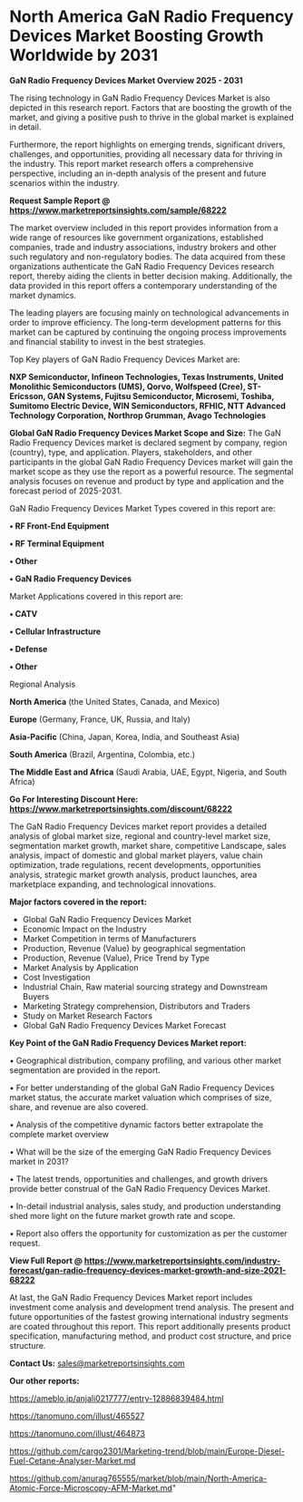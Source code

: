# North America GaN Radio Frequency Devices Market Boosting Growth Worldwide by 2031

<Strong> GaN Radio Frequency Devices Market Overview 2025 - 2031</strong>

The rising technology in GaN Radio Frequency Devices Market is also depicted in this research report. Factors that are boosting the growth of the market, and giving a positive push to thrive in the global market is explained in detail.

Furthermore, the report highlights on emerging trends, significant drivers, challenges, and opportunities, providing all necessary data for thriving in the industry. This report market research offers a comprehensive perspective, including an in-depth analysis of the present and future scenarios within the industry.

<strong>Request Sample Report @ <a href=https://www.marketreportsinsights.com/sample/68222>https://www.marketreportsinsights.com/sample/68222</a></strong>

The market overview included in this report provides information from a wide range of resources like government organizations, established companies, trade and industry associations, industry brokers and other such regulatory and non-regulatory bodies. The data acquired from these organizations authenticate the GaN Radio Frequency Devices research report, thereby aiding the clients in better decision making. Additionally, the data provided in this report offers a contemporary understanding of the market dynamics.

The leading players are focusing mainly on technological advancements in order to improve efficiency. The long-term development patterns for this market can be captured by continuing the ongoing process improvements and financial stability to invest in the best strategies.

Top Key players of GaN Radio Frequency Devices Market are:

<strong>NXP Semiconductor, Infineon Technologies, Texas Instruments, United Monolithic Semiconductors (UMS), Qorvo, Wolfspeed (Cree), ST-Ericsson, GAN Systems, Fujitsu Semiconductor, Microsemi, Toshiba, Sumitomo Electric Device, WIN Semiconductors, RFHIC, NTT Advanced Technology Corporation, Northrop Grumman, Avago Technologies</strong>

<strong><b>Global GaN Radio Frequency Devices Market Scope and Size:</b></strong>
The GaN Radio Frequency Devices market is declared segment by company, region (country), type, and application. Players, stakeholders, and other participants in the global GaN Radio Frequency Devices market will gain the market scope as they use the report as a powerful resource. The segmental analysis focuses on revenue and product by type and application and the forecast period of 2025-2031.

GaN Radio Frequency Devices Market Types covered in this report are:

<strong>• RF Front-End Equipment

• RF Terminal Equipment

• Other

• GaN Radio Frequency Devices</strong>

Market Applications covered in this report are:

<strong>• CATV

• Cellular Infrastructure

• Defense

• Other</strong> 

Regional Analysis

<strong>North America</strong> (the United States, Canada, and Mexico)

<strong>Europe</strong> (Germany, France, UK, Russia, and Italy)

<strong>Asia-Pacific</strong> (China, Japan, Korea, India, and Southeast Asia)

<strong>South America</strong> (Brazil, Argentina, Colombia, etc.)

<strong>The Middle East and Africa</strong> (Saudi Arabia, UAE, Egypt, Nigeria, and South Africa)

<strong>Go For Interesting Discount Here: <a href=https://www.marketreportsinsights.com/discount/68222>https://www.marketreportsinsights.com/discount/68222</a></strong>

The GaN Radio Frequency Devices market report provides a detailed analysis of global market size, regional and country-level market size, segmentation market growth, market share, competitive Landscape, sales analysis, impact of domestic and global market players, value chain optimization, trade regulations, recent developments, opportunities analysis, strategic market growth analysis, product launches, area marketplace expanding, and technological innovations.

<strong><b>Major factors covered in the report:</b></strong>
<ul>
  <li>Global GaN Radio Frequency Devices Market </li>
  <li>Economic Impact on the Industry</li>
  <li>Market Competition in terms of Manufacturers</li>
  <li>Production, Revenue (Value) by geographical segmentation</li>
  <li>Production, Revenue (Value), Price Trend by Type</li>
  <li>Market Analysis by Application</li>
  <li>Cost Investigation</li>
  <li>Industrial Chain, Raw material sourcing strategy and Downstream Buyers</li>
  <li>Marketing Strategy comprehension, Distributors and Traders</li>
  <li>Study on Market Research Factors</li>
  <li>Global GaN Radio Frequency Devices Market Forecast</li>
</ul>

<strong><b>Key Point of the GaN Radio Frequency Devices Market report:</b></strong>

• Geographical distribution, company profiling, and various other market segmentation are provided in the report.

• For better understanding of the global GaN Radio Frequency Devices market status, the accurate market valuation which comprises of size, share, and revenue are also covered.

• Analysis of the competitive dynamic factors better extrapolate the complete market overview

• What will be the size of the emerging GaN Radio Frequency Devices market in 2031?

• The latest trends, opportunities and challenges, and growth drivers provide better construal of the GaN Radio Frequency Devices Market.

• In-detail industrial analysis, sales study, and production understanding shed more light on the future market growth rate and scope.

• Report also offers the opportunity for customization as per the customer request.

<strong><b>View Full Report @ <a href=https://www.marketreportsinsights.com/industry-forecast/gan-radio-frequency-devices-market-growth-and-size-2021-68222>https://www.marketreportsinsights.com/industry-forecast/gan-radio-frequency-devices-market-growth-and-size-2021-68222</a></b></strong>


At last, the GaN Radio Frequency Devices Market report includes investment come analysis and development trend analysis. The present and future opportunities of the fastest growing international industry segments are coated throughout this report. This report additionally presents product specification, manufacturing method, and product cost structure, and price structure.

<strong>Contact Us:</strong>
sales@marketreportsinsights.com

<strong>Our other reports:</strong>

<a href=https://ameblo.jp/anjali0217777/entry-12886839484.html>https://ameblo.jp/anjali0217777/entry-12886839484.html</a>

<a href=https://tanomuno.com/illust/465527>https://tanomuno.com/illust/465527</a>

<a href=https://tanomuno.com/illust/464873>https://tanomuno.com/illust/464873</a>

<a href=https://github.com/cargo2301/Marketing-trend/blob/main/Europe-Diesel-Fuel-Cetane-Analyser-Market.md>https://github.com/cargo2301/Marketing-trend/blob/main/Europe-Diesel-Fuel-Cetane-Analyser-Market.md</a>

<a href=https://github.com/anurag765555/market/blob/main/North-America-Atomic-Force-Microscopy-AFM-Market.md>https://github.com/anurag765555/market/blob/main/North-America-Atomic-Force-Microscopy-AFM-Market.md</a>"
